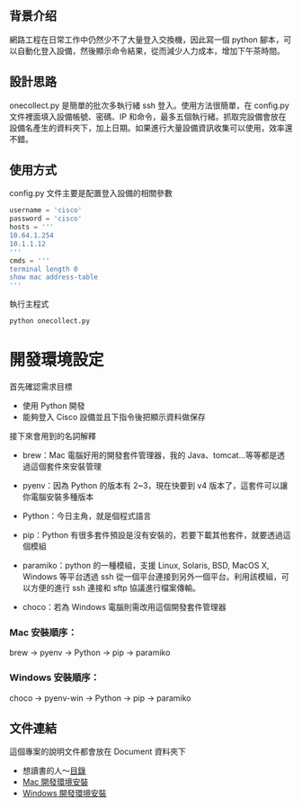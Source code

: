 ## 背景介绍
網路工程在日常工作中仍然少不了大量登入交換機，因此寫一個 python 腳本，可以自動化登入設備，然後顯示命令結果，從而減少人力成本，增加下午茶時間。

## 設計思路
onecollect.py 是簡單的批次多執行緒 ssh 登入。使用方法很簡單，在 config.py 文件裡面填入設備帳號、密碼、IP 和命令，最多五個執行緒。抓取完設備會放在設備名產生的資料夾下，加上日期。如果進行大量設備資訊收集可以使用，效率還不錯。 

## 使用方式
config.py 文件主要是配置登入設備的相關參數
``` python
username = 'cisco'
password = 'cisco'
hosts = '''
10.64.1.254
10.1.1.12
'''
cmds = '''
terminal length 0
show mac address-table
'''
```

執行主程式
``` python
python onecollect.py
```

# 開發環境設定
首先確認需求目標

- 使用 Python 開發
- 能夠登入 Cisco 設備並且下指令後把顯示資料做保存

接下來會用到的名詞解釋

- brew：Mac 電腦好用的開發套件管理器，我的 Java、tomcat...等等都是透過這個套件來安裝管理
- pyenv：因為 Python 的版本有 2~3，現在快要到 v4 版本了，這套件可以讓你電腦安裝多種版本
- Python：今日主角，就是個程式語言
- pip：Python 有很多套件預設是沒有安裝的，若要下載其他套件，就要透過這個模組
- paramiko：python 的一種模組，支援 Linux, Solaris, BSD, MacOS X, Windows 等平台透過 ssh 從一個平台連接到另外一個平台。利用該模組，可以方便的進行 ssh 連接和 sftp 協議進行檔案傳輸。

- choco：若為 Windows 電腦則需改用這個開發套件管理器

### Mac 安裝順序：
brew → pyenv → Python → pip → paramiko

### Windows 安裝順序：
choco → pyenv-win → Python → pip → paramiko

## 文件連結
這個專案的說明文件都會放在 Document 資料夾下
- 想讀書的人～[目錄](./Document/directory.md)
- [Mac 開發環境安裝](./Document/00-Mac.md)
- [Windows 開發環境安裝](./Document/00-Windows.md)
